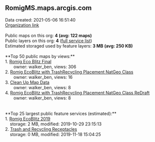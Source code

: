 <h2>RomigMS.maps.arcgis.com</h2> Data created: 2021-05-06 16:51:40 <br /><a target='new' href='https://RomigMS.maps.arcgis.com'>Organization link</a><br /><br />Public maps on this org: <b>4 (avg: 122 maps)</b><br />Public layers on this org: <b>4 </b>(<a target='new' href='https://services.arcgis.com/eJLvjSCQ4I9kMV61/ArcGIS/rest/services'>full service list</a>)<br />Estimated storaged used by feature layers: <b>3 MB (avg: 250 KB)</b><br /><br />**Top 50 public maps by views:**<br />  1. <a target='new' href='https://www.arcgis.com/home/item.html?id=04d8e278778a4dcca7b5b7c0f68a3887'>Romig Eco Blitz Final</a> <br />  &nbsp;&nbsp;&nbsp;&nbsp; &nbsp;&nbsp;owner: walker_ben, views: 306<br />  2. <a target='new' href='https://www.arcgis.com/home/item.html?id=d9b735babe1c4aa49fe5097a2e00356f'>Romig EcoBlitz with TrashRecycling Placement NatGeo Class</a> <br />  &nbsp;&nbsp;&nbsp;&nbsp; &nbsp;&nbsp;owner: walker_ben, views: 16<br />  3. <a target='new' href='https://www.arcgis.com/home/item.html?id=b5f50fbeed5245a789636276dae8342a'>Clean Up Map  Data</a> <br />  &nbsp;&nbsp;&nbsp;&nbsp; &nbsp;&nbsp;owner: walker_ben, views: 8<br />  4. <a target='new' href='https://www.arcgis.com/home/item.html?id=d738ffe9fb9349bbad59fa12d5be05c7'>Romig EcoBlitz with TrashRecycling Placement NatGeo Class ReDraft</a> <br />  &nbsp;&nbsp;&nbsp;&nbsp; &nbsp;&nbsp;owner: walker_ben, views: 8<br /><br /><br />**Top 25 largest public feature services (estimated):**<br /> 1. <a target='new' href='https://www.arcgis.com/home/item.html?id=87de7beb092b4effbb25f4d41ca1710d'>Romig EcoBlitz 2019</a><br /> &nbsp;&nbsp;&nbsp;&nbsp;storage: 2 MB, modified: 2019-10-29 23:15:13<br /> 2. <a target='new' href='https://www.arcgis.com/home/item.html?id=c9154fadc77b4be3ba46824016b2f514'>Trash and Recycling Receptacles</a><br /> &nbsp;&nbsp;&nbsp;&nbsp;storage: 0 MB, modified: 2019-11-18 15:04:25<br />